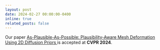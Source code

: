 ```yaml
---
layout: post
date: 2024-02-27 00:00:00-0400
inline: true
related_posts: false
---
```


Our paper [As-Plausible-As-Possible: Plausibility-Aware Mesh Deformation Using 2D Diffusion Priors
](https://as-plausible-as-possible.github.io) is accepted at **CVPR 2024**.